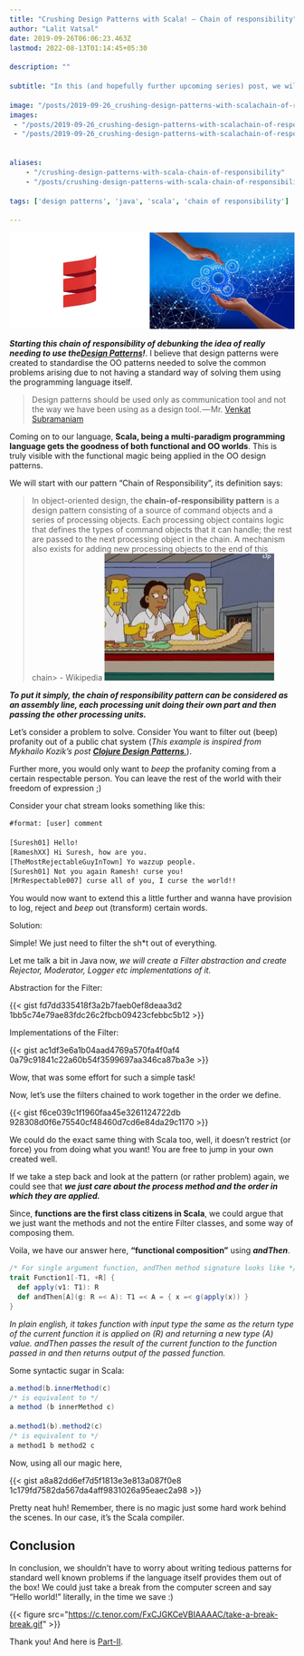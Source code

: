 ```yaml
---
title: "Crushing Design Patterns with Scala! — Chain of responsibility"
author: "Lalit Vatsal"
date: 2019-09-26T06:06:23.463Z
lastmod: 2022-08-13T01:14:45+05:30

description: ""

subtitle: "In this (and hopefully further upcoming series) post, we will debunk the idea of really needing to use the Design Patterns. I believe that…"

image: "/posts/2019-09-26_crushing-design-patterns-with-scalachain-of-responsibility/images/1.jpeg"
images:
 - "/posts/2019-09-26_crushing-design-patterns-with-scalachain-of-responsibility/images/1.jpeg"
 - "/posts/2019-09-26_crushing-design-patterns-with-scalachain-of-responsibility/images/2.gif"


aliases:
    - "/crushing-design-patterns-with-scala-chain-of-responsibility"
    - "/posts/crushing-design-patterns-with-scala-chain-of-responsibility"

tags: ['design patterns', 'java', 'scala', 'chain of responsibility']

---
```


![image](/posts/2019-09-26_crushing-design-patterns-with-scalachain-of-responsibility/images/1.jpeg#layoutTextWidth)

**_Starting this chain of responsibility of debunking the idea of really needing to use the_**[**_Design Patterns_**](https://en.wikipedia.org/wiki/Design_Patterns)**_!_**. I believe that design patterns were created to standardise the OO patterns needed to solve the common problems arising due to not having a standard way of solving them using the programming language itself.
> Design patterns should be used only as communication tool and not the way we have been using as a design tool. — Mr. [Venkat Subramaniam](https://twitter.com/venkat_s)

Coming on to our language, **Scala, being a multi-paradigm programming language gets the goodness of both functional and OO worlds**. This is truly visible with the functional magic being applied in the OO design patterns.

We will start with our pattern “Chain of Responsibility”, its definition says:
> In object-oriented design, the **chain-of-responsibility pattern** is a design pattern consisting of a source of command objects and a series of processing objects. Each processing object contains logic that defines the types of command objects that it can handle; the rest are passed to the next processing object in the chain. A mechanism also exists for adding new processing objects to the end of this chain> - Wikipedia
![image](/posts/2019-09-26_crushing-design-patterns-with-scalachain-of-responsibility/images/2.gif#layoutTextWidth)

**_To put it simply, the chain of responsibility pattern can be considered as an assembly line, each processing unit doing their own part and then passing the other processing units._**

Let’s consider a problem to solve. Consider You want to filter out (beep) profanity out of a public chat system (_This example is inspired from Mykhailo Kozik’s post_ [**_Clojure Design Patterns_**_._](http://mishadoff.com/blog/clojure-design-patterns/#episode-16-chain-of-responsibility)).

Further more, you would only want to _beep_ the profanity coming from a certain respectable person. You can leave the rest of the world with their freedom of expression ;)

Consider your chat stream looks something like this:

```txt
#format: [user] comment

[Suresh01] Hello!
[RameshXX] Hi Suresh, how are you.
[TheMostRejectableGuyInTown] Yo wazzup people.
[Suresh01] Not you again Ramesh! curse you!
[MrRespectable007] curse all of you, I curse the world!!
```

You would now want to extend this a little further and wanna have provision to log, reject and _beep_ out (transform) certain words.

Solution:

Simple! We just need to filter the sh*t out of everything.

Let me talk a bit in Java now, _we will create a Filter abstraction and create Rejector, Moderator, Logger etc implementations of it._

Abstraction for the Filter:

{{< gist fd7dd335418f3a2b7faeb0ef8deaa3d2 1bb5c74e79ae83fdc26c2fbcb09423cfebbc5b12 >}}

Implementations of the Filter:

{{< gist ac1df3e6a1b04aad4769a570fa4f0af4 0a79c91841c22a60b54f3599697aa346ca87ba3e >}}

Wow, that was some effort for such a simple task!

Now, let’s use the filters chained to work together in the order we define.

{{< gist f6ce039c1f1960faa45e3261124722db 928308d0f6e75540cf48460d7cd6e84da29c1170 >}}

We could do the exact same thing with Scala too, well, it doesn’t restrict (or force) you from doing what you want! You are free to jump in your own created well.

If we take a step back and look at the pattern (or rather problem) again, we could see that **_we just care about the process method and the order in which they are applied._**

Since, **functions are the first class citizens in Scala**, we could argue that we just want the methods and not the entire Filter classes, and some way of composing them.

Voila, we have our answer here, **“functional composition”** using **_andThen_**.

```scala
/* For single argument function, andThen method signature looks like */
trait Function1[-T1, +R] {
  def apply(v1: T1): R
  def andThen[A](g: R =< A): T1 =< A = { x =< g(apply(x)) }
}
```

_In plain english, it takes function with input type the same as the return type of the current function it is applied on (R) and returning a new type (A) value. andThen passes the result of the current function to the function passed in and then returns output of the passed function._

Some syntactic sugar in Scala:

```scala
a.method(b.innerMethod(c)
/* is equivalent to */
a method (b innerMethod c)

a.method1(b).method2(c)
/* is equivalent to */
a method1 b method2 c
```

Now, using all our magic here,

{{< gist a8a82dd6ef7d5f1813e3e813a087f0e8 1c179fd7582da567da4aff9831026a95eaec2a98 >}}

Pretty neat huh! Remember, there is no magic just some hard work behind the scenes. In our case, it’s the Scala compiler.

## Conclusion

In conclusion, we shouldn’t have to worry about writing tedious patterns for standard well known problems if the language itself provides them out of the box! We could just take a break from the computer screen and say “Hello world!” literally, in the time we save :)

{{< figure src="https://c.tenor.com/FxCJGKCeVBIAAAAC/take-a-break-break.gif" >}}

Thank you! And here is [Part-II](../2019-09-30_cushing-design-patternsunnecessary-patterns).
